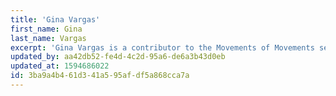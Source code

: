 ```yaml
---
title: 'Gina Vargas'
first_name: Gina
last_name: Vargas
excerpt: 'Gina Vargas is a contributor to the Movements of Movements series.'
updated_by: aa42db52-fe4d-4c2d-95a6-de6a3b43d0eb
updated_at: 1594686022
id: 3ba9a4b4-61d3-41a5-95af-df5a868cca7a
---
```

